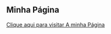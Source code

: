 
## Minha Página

<a href= "https://bayotto.github.io/UC12---FrontEnd/">Clique aqui para visitar A minha Página</a>
